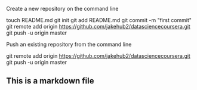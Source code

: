 
Create a new repository on the command line

touch README.md
git init
git add README.md
git commit -m "first commit"
git remote add origin https://github.com/jakehub2/datasciencecoursera.git
git push -u origin master

Push an existing repository from the command line

git remote add origin https://github.com/jakehub2/datasciencecoursera.git
git push -u origin master

## This is a markdown file

